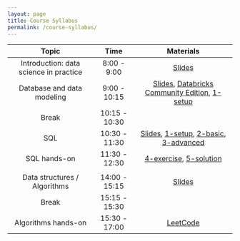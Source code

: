```yaml
---
layout: page
title: Course Syllabus
permalink: /course-syllabus/
---
```


| Topic | Time | Materials |
| :---: | :---: | :---: |
| Introduction: data science in practice | 8:00 - 9:00 | [Slides](https://docs.google.com/presentation/d/1B9fZc1rSl6vSwgyniQPvZDfw9aeaVbFTVonSXHHzbgg/edit#slide=id.g2577fea9a73_0_85) |
| Database and data modeling | 9:00 - 10:15 | [Slides](https://docs.google.com/presentation/d/1B9fZc1rSl6vSwgyniQPvZDfw9aeaVbFTVonSXHHzbgg/edit#slide=id.g257156a9290_0_6), [Databricks Community Edition](https://databricks.com/try-databricks),  [1-setup](https://databricks-prod-cloudfront.cloud.databricks.com/public/4027ec902e239c93eaaa8714f173bcfc/7746101029017440/3079573218455393/3979968257677676/latest.html)|
| Break | 10:15 - 10:30  |  |
| SQL  | 10:30 - 11:30 | [Slides](https://docs.google.com/presentation/d/1B9fZc1rSl6vSwgyniQPvZDfw9aeaVbFTVonSXHHzbgg/edit#slide=id.g257156a9290_0_116),  [1-setup](https://databricks-prod-cloudfront.cloud.databricks.com/public/4027ec902e239c93eaaa8714f173bcfc/7746101029017440/3079573218455393/3979968257677676/latest.html), [2-basic](https://databricks-prod-cloudfront.cloud.databricks.com/public/4027ec902e239c93eaaa8714f173bcfc/7746101029017440/3674544125551616/3979968257677676/latest.html), [3-advanced](https://databricks-prod-cloudfront.cloud.databricks.com/public/4027ec902e239c93eaaa8714f173bcfc/7746101029017440/1299000409499385/3979968257677676/latest.html)   |
| SQL hands-on | 11:30 - 12:30 |[4-exercise](https://databricks-prod-cloudfront.cloud.databricks.com/public/4027ec902e239c93eaaa8714f173bcfc/7746101029017440/1299000409499383/3979968257677676/latest.html), [5-solution](https://community.cloud.databricks.com/?o=7746101029017440#notebook/82961192847524/command/82961192847525) |
|  |  |  |
| Data structures / Algorithms | 14:00 - 15:15 | [Slides](https://docs.google.com/presentation/d/1B9fZc1rSl6vSwgyniQPvZDfw9aeaVbFTVonSXHHzbgg/edit#slide=id.g2512cb0830a_4_162) |
| Break | 15:15 - 15:30 | |
| Algorithms hands-on | 15:30 - 17:00 | [LeetCode](https://leetcode.com/) |
